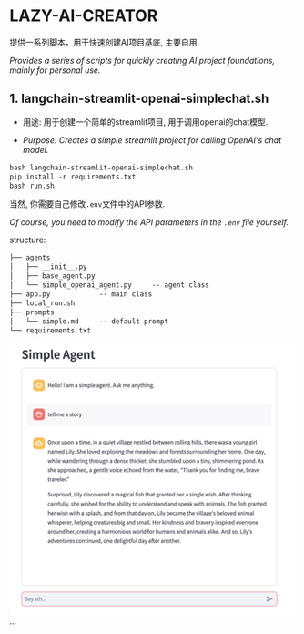# LAZY-AI-CREATOR
提供一系列脚本，用于快速创建AI项目基底, 主要自用.

*Provides a series of scripts for quickly creating AI project foundations, mainly for personal use.*

## 1. langchain-streamlit-openai-simplechat.sh
- 用途: 用于创建一个简单的streamlit项目, 用于调用openai的chat模型.

- *Purpose: Creates a simple streamlit project for calling OpenAI's chat model.*
```
bash langchain-streamlit-openai-simplechat.sh
pip install -r requirements.txt
bash run.sh
```
当然, 你需要自己修改`.env`文件中的API参数.

*Of course, you need to modify the API parameters in the `.env` file yourself.*

structure:
```
├── agents
│   ├── __init__.py
│   ├── base_agent.py
│   └── simple_openai_agent.py     -- agent class
├── app.py            -- main class
├── local_run.sh
├── prompts
│   └── simple.md     -- default prompt
└── requirements.txt
```
![example](docs/langchain-streamlit-openai-simplechat.png)
...